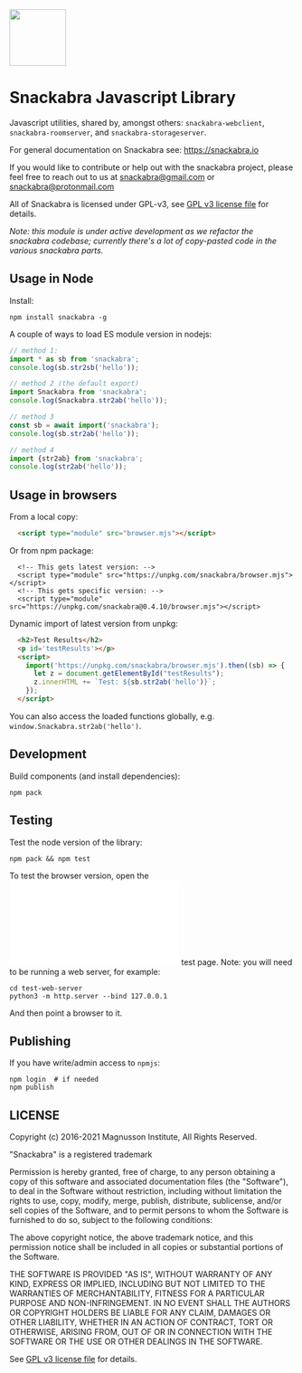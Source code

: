 <img src="https://user-images.githubusercontent.com/844289/156240563-cfa8d1ff-fd55-43d7-a867-e9e7c77d183e.svg" width="100">

# Snackabra Javascript Library

Javascript utilities, shared by, amongst others:
``snackabra-webclient``, ``snackabra-roomserver``, and
``snackabra-storageserver``.

For general documentation on Snackabra see: https://snackabra.io

If you would like to contribute or help out with the snackabra
project, please feel free to reach out to us at snackabra@gmail.com or
snackabra@protonmail.com

All of Snackabra is licensed under GPL-v3, see [GPL v3 license
file](LICENSE.md) for details.

_Note: this module is under active development as we refactor
the snackabra codebase; currently there's a lot of copy-pasted
code in the various snackabra parts._


## Usage in Node

Install:

```
npm install snackabra -g
```

A couple of ways to load ES module version in nodejs:

```javascript
// method 1:
import * as sb from 'snackabra';
console.log(sb.str2sb('hello'));

// method 2 (the default export)
import Snackabra from 'snackabra';
console.log(Snackabra.str2ab('hello'));

// method 3
const sb = await import('snackabra');
console.log(sb.str2ab('hello'));

// method 4
import {str2ab} from 'snackabra';
console.log(str2ab('hello'));
```

## Usage in browsers

From a local copy:

```html
  <script type="module" src="browser.mjs"></script>
```

Or from npm package:

```
  <!-- This gets latest version: -->
  <script type="module" src="https://unpkg.com/snackabra/browser.mjs"></script>
  <!-- This gets specific version: -->
  <script type="module" src="https://unpkg.com/snackabra@0.4.10/browser.mjs"></script>
```

Dynamic import of latest version from unpkg:

```html
  <h2>Test Results</h2>
  <p id='testResults'></p>
  <script>
    import('https://unpkg.com/snackabra/browser.mjs').then((sb) => {
      let z = document.getElementById("testResults");
      z.innerHTML += `Test: ${sb.str2ab('hello')}`;
    });
  </script>
```

You can also access the loaded functions globally, e.g. ``window.Snackabra.str2ab('hello')``.


## Development

Build components (and install dependencies):

```
npm pack
```

## Testing

Test the node version of the library:

```
npm pack && npm test
```

To test the browser version, open the
![index.html](test-web-server/index.html) test page. Note: you will
need to be running a web server, for example:

```
cd test-web-server
python3 -m http.server --bind 127.0.0.1
```

And then point a browser to it.

## Publishing

If you have write/admin access to ``npmjs``:

```
npm login  # if needed
npm publish
```


## LICENSE

Copyright (c) 2016-2021 Magnusson Institute, All Rights Reserved.

"Snackabra" is a registered trademark

Permission is hereby granted, free of charge, to any person obtaining
a copy of this software and associated documentation files (the
"Software"), to deal in the Software without restriction, including
without limitation the rights to use, copy, modify, merge, publish,
distribute, sublicense, and/or sell copies of the Software, and to
permit persons to whom the Software is furnished to do so, subject to
the following conditions:

The above copyright notice, the above trademark notice, and this
permission notice shall be included in all copies or substantial
portions of the Software.

THE SOFTWARE IS PROVIDED "AS IS", WITHOUT WARRANTY OF ANY KIND,
EXPRESS OR IMPLIED, INCLUDING BUT NOT LIMITED TO THE WARRANTIES OF
MERCHANTABILITY, FITNESS FOR A PARTICULAR PURPOSE AND
NON-INFRINGEMENT. IN NO EVENT SHALL THE AUTHORS OR COPYRIGHT HOLDERS BE
LIABLE FOR ANY CLAIM, DAMAGES OR OTHER LIABILITY, WHETHER IN AN ACTION
OF CONTRACT, TORT OR OTHERWISE, ARISING FROM, OUT OF OR IN CONNECTION
WITH THE SOFTWARE OR THE USE OR OTHER DEALINGS IN THE SOFTWARE.

See [GPL v3 license file](LICENSE.md) for details.
